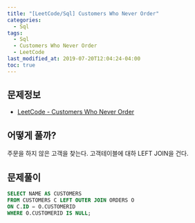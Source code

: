 ```yaml
---
title: "[LeetCode/Sql] Customers Who Never Order"
categories: 
  - Sql
tags:
  - Sql
  - Customers Who Never Order
  - LeetCode
last_modified_at: 2019-07-20T12:04:24-04:00
toc: true
---
```


문제정보
-
- [LeetCode - Customers Who Never Order](https://leetcode.com/problems/customers-who-never-order)

어떻게 풀까?
-
주문을 하지 않은 고객을 찾는다.
고객테이블에 대하 LEFT JOIN을 건다.


문제풀이
-
~~~sql
SELECT NAME AS CUSTOMERS
FROM CUSTOMERS C LEFT OUTER JOIN ORDERS O
ON C.ID = O.CUSTOMERID
WHERE O.CUSTOMERID IS NULL;
~~~